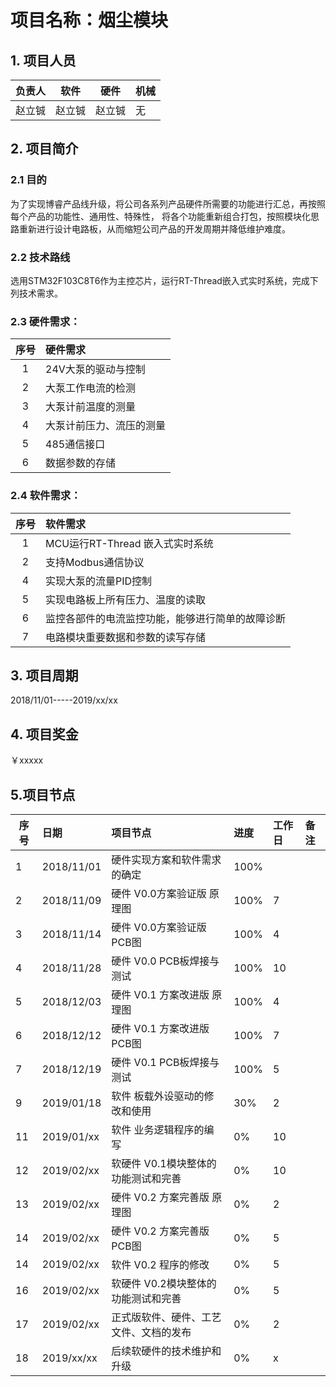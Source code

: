 # 项目名称：烟尘模块

## 1. 项目人员

| 负责人 | 软件 | 硬件 | 机械 |
| ------ | ---- | ---- | ---- |
| 赵立铖 | 赵立铖| 赵立铖| 无 |

## 2. 项目简介

### 2.1 目的

为了实现博睿产品线升级，将公司各系列产品硬件所需要的功能进行汇总，再按照每个产品的功能性、通用性、特殊性，
将各个功能重新组合打包，按照模块化思路重新进行设计电路板，从而缩短公司产品的开发周期并降低维护难度。

### 2.2 技术路线

选用STM32F103C8T6作为主控芯片，运行RT-Thread嵌入式实时系统，完成下列技术需求。

### 2.3 硬件需求：

| 序号 | 硬件需求                                                 |
| :--: | :------------------------------------------------------- |
|   1  | 24V大泵的驱动与控制                                          |
|   2  | 大泵工作电流的检测                                         |
|   3  | 大泵计前温度的测量                                        |
|   4  | 大泵计前压力、流压的测量                                   |
|   5  | 485通信接口                                              |
|   6  | 数据参数的存储                                           |

### 2.4 软件需求：

| 序号  | 软件需求                                           |
| :---: | :------------------------------------------------- |
| 1     | MCU运行RT-Thread 嵌入式实时系统                    |
| 2     | 支持Modbus通信协议                                 |
| 4     | 实现大泵的流量PID控制                          |
| 5     | 实现电路板上所有压力、温度的读取                   |
| 6     | 监控各部件的电流监控功能，能够进行简单的故障诊断   |
| 7     | 电路模块重要数据和参数的读写存储                   |

## 3. 项目周期
2018/11/01-----2019/xx/xx

## 4. 项目奖金
￥xxxxx

## 5.项目节点

| 序号| 日期     |   项目节点                   | 进度 | 工作日 | 备注 |
| --- | :------  | :-------------------------- | :----- | :--- | :--- |
| 1 | 2018/11/01 | 硬件实现方案和软件需求的确定   | 100%   |      |      |
| 2 | 2018/11/09 | 硬件 V0.0方案验证版 原理图    | 100%  |   7   |       |
| 3 | 2018/11/14 | 硬件 V0.0方案验证版 PCB图      | 100%  |   4  |      |
| 4 | 2018/11/28 | 硬件 V0.0 PCB板焊接与测试      | 100%  |  10  |      |
| 5 | 2018/12/03 | 硬件 V0.1 方案改进版 原理图    | 100%  |   4  |      |
| 6 | 2018/12/12 | 硬件 V0.1 方案改进版 PCB图     | 100%  |   7  |      |
| 7 | 2018/12/19 | 硬件 V0.1 PCB板焊接与测试      | 100%  |   5  |      |
| 9 | 2019/01/18 | 软件 板载外设驱动的修改和使用   | 30%  |  2  |      |
| 11| 2019/01/xx | 软件 业务逻辑程序的编写         | 0%  |   10   |       |
| 12| 2019/02/xx | 软硬件 V0.1模块整体的功能测试和完善  | 0%  |   10   |       |
| 13| 2019/02/xx | 硬件 V0.2 方案完善版 原理图     | 0%  |   2   |       |
| 14| 2019/02/xx | 硬件 V0.2 方案完善版 PCB图     | 0%  |   5   |       |
| 14| 2019/02/xx | 软件 V0.2 程序的修改           | 0%  |   5   |       |
| 16| 2019/02/xx | 软硬件 V0.2模块整体的功能测试和完善  | 0% |   5   |       |
| 17| 2019/02/xx | 正式版软件、硬件、工艺文件、文档的发布| 0% |   2  |       |
| 18| 2019/xx/xx | 后续软硬件的技术维护和升级       | 0% |   x   |       |